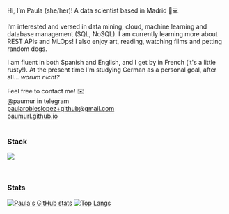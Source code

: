 Hi, I’m Paula (she/her)! A data scientist based in Madrid 🌱💻

I’m interested and versed in data mining, cloud, machine learning and database management (SQL, NoSQL). I am currently learning more about REST APIs and MLOps! I also enjoy art, reading, watching films and petting random dogs.

I am fluent in both Spanish and English, and I get by in French (it's a little rusty!). At the present time I'm studying German as a personal goal, after all... *warum nicht?*

Feel free to contact me! ✉️\
@paumur in telegram \
paularobleslopez+github@gmail.com \
[paumurl.github.io](https://paumurl.github.io)
<br/>
<br/>

### Stack
<p align="left">
  <a href="https://skillicons.dev">
    <img src="https://skillicons.dev/icons?i=py,bash,mysql,r,scala,html,css,js,latex,docker,flask,git,github" />
  </a>
</p>


<br/>

### Stats
[![Paula's GitHub stats](https://github-readme-stats.vercel.app/api?username=paumurl&show_icons=true&count_private=true&theme=merko)](https://github.com/anuraghazra/github-readme-stats)
[![Top Langs](https://github-readme-stats.vercel.app/api/top-langs/?username=paumurl&layout=compact&theme=merko)](https://github.com/anuraghazra/github-readme-stats)


<!---
paumurl/paumurl is a ✨ special ✨ repository because its `README.md` (this file) appears on your GitHub profile.
You can click the Preview link to take a look at your changes.
--->

